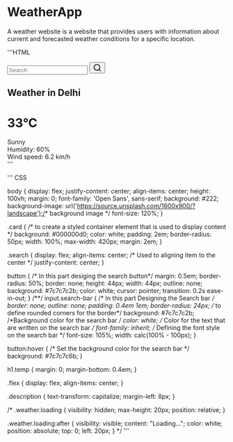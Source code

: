 # WeatherApp
A weather website is a website that provides users with information about current and forecasted weather conditions for a specific location.


'''HTML

<!DOCTYPE html>
<html lang="en">

<head>
  <meta charset="UTF-8">
  <meta name="viewport" content="width=device-width, initial-scale=1.0">
  <title>Weather App</title> <!-- titel of the webpage-->
  <link rel="preconnect" href="https://fonts.gstatic.com">
  <link rel="preconnect" href="https://fonts.googleapis.com">
<link rel="preconnect" href="https://fonts.gstatic.com" crossorigin>
<link href="https://fonts.googleapis.com/css2?family=Open+Sans&display=swap" rel="stylesheet">
  <link rel="stylesheet" href="./sytle.css"> <!-- Adding Css in Html -->
  <script src="./script.js" defer></script> <!--Adding Js in Html-->
</head>
<!---->
<body>
  <div class="card">
    <div class="search">
      <input type="text" class="search-bar" placeholder="Search">
      <button><svg stroke="currentColor" fill="none" stroke-width="2" viewBox="0 0 24 24" stroke-linecap="round" stroke-linejoin="round" height="1.5em" width="1.5em" xmlns="http://www.w3.org/2000/svg"><circle cx="11" cy="11" r="8"></circle><line x1="21" y1="21" x2="16.65" y2="16.65"></line></svg></button>
    </div>
    <div class="weather loading">
      <h2 class="city">Weather in Delhi</h2>
      <h1 class="temp">33°C</h1>
      <div class="flex">
        <img src="https://openweathermap.org/img/wn/04n.png" alt="" class="icon" /> <!--Adding image for the icon-->
        <div class="description">Sunny</div>
      </div>
      <div class="humidity">Humidity: 60%</div>
      <div class="wind">Wind speed: 6.2 km/h</div>
    </div>
  </div>
</body>

</html>'''






''' CSS

body {
    display: flex;
    justify-content: center;
    align-items: center;
    height: 100vh;
    margin: 0;
    font-family: 'Open Sans', sans-serif;    background: #222;
    background-image: url('https://source.unsplash.com/1600x900/?landscape');/* background image */
    font-size: 120%;
  }
  
  .card {  /* to create a styled container element that is used to display content */
    background: #000000d0;
    color: white;
    padding: 2em;
    border-radius: 50px;
    width: 100%;
    max-width: 420px;
    margin: 2em;
  }
  
  .search {
    display: flex;
    align-items: center; /* Used to aligning item to the center */
    justify-content: center;
  }
  
  button { /* In this part desiging the search button*/
    margin: 0.5em;
    border-radius: 50%;
    border: none;
    height: 44px;
    width: 44px;
    outline: none;
    background: #7c7c7c2b;
    color: white;
    cursor: pointer;
    transition: 0.2s ease-in-out;
  }
  /**/
  input.search-bar { /* In this part Designing the Search bar */
    border: none;
    outline: none;
    padding: 0.4em 1em;
    border-radius: 24px; /* to define rounded corners for the  border*/
    background: #7c7c7c2b;  /*Background color for the search bar */
    color: white; /* Color for the text that are written on the search bar  */
    font-family: inherit; /* Defining the font style on the search bar */
    font-size: 105%;
    width: calc(100% - 100px);
  }
   
  button:hover {     /* Set the background color for the search bar */
    background: #7c7c7c6b;
  }
  
  h1.temp {
    margin: 0;
    margin-bottom: 0.4em;
  }
  
  .flex {
    display: flex;
    align-items: center;
  }
  
  .description {
    text-transform: capitalize;
    margin-left: 8px;
  }
  
  /* .weather.loading {
    visibility: hidden;
    max-height: 20px;
    position: relative;
  }
  
  .weather.loading:after {
    visibility: visible;
    content: "Loading...";
    color: white;
    position: absolute;
    top: 0;
    left: 20px;
  } */ '''
